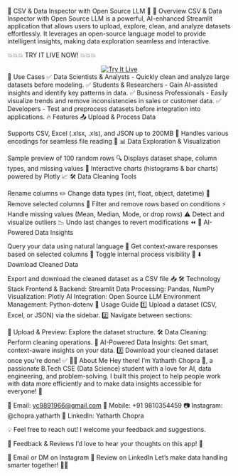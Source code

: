 📂 CSV & Data Inspector with Open Source LLM 🚀
🌟 Overview
CSV & Data Inspector with Open Source LLM is a powerful, AI-enhanced Streamlit application that allows users to upload, explore, clean, and analyze datasets effortlessly. It leverages an open-source language model to provide intelligent insights, making data exploration seamless and interactive.

💥💥💥 TRY IT LIVE NOW! 💥💥💥
<div align="center"> <a href="https://datatoolx-yc-pk-app.streamlit.app/" target="_blank"> <img src="https://img.shields.io/badge/TRY%20IT%20LIVE-CLICK%20HERE-brightgreen?style=for-the-badge" alt="Try It Live"/> </a> </div>
🎯 Use Cases
✅ Data Scientists & Analysts - Quickly clean and analyze large datasets before modeling.
✅ Students & Researchers - Gain AI-assisted insights and identify key patterns in data.
✅ Business Professionals - Easily visualize trends and remove inconsistencies in sales or customer data.
✅ Developers - Test and preprocess datasets before integration into applications.
🔥 Features
📤 Upload & Process Data

Supports CSV, Excel (.xlsx, .xls), and JSON up to 200MB 📁
Handles various encodings for seamless file reading 📜
📊 Data Exploration & Visualization

Sample preview of 100 random rows 🔍
Displays dataset shape, column types, and missing values 📏
Interactive charts (histograms & bar charts) powered by Plotly 📈
🛠 Data Cleaning Tools

Rename columns ✏️
Change data types (int, float, object, datetime) 🔄
Remove selected columns 🚮
Filter and remove rows based on conditions ⚡
Handle missing values (Mean, Median, Mode, or drop rows) ⚠️
Detect and visualize outliers 📉
Undo last changes to revert modifications ⏪
🤖 AI-Powered Data Insights

Query your data using natural language 🎤
Get context-aware responses based on selected columns 🧠
Toggle internal process visibility 🔄
⬇️ Download Cleaned Data

Export and download the cleaned dataset as a CSV file 📥
🛠 Technology Stack
Frontend & Backend: Streamlit
Data Processing: Pandas, NumPy
Visualization: Plotly
AI Integration: Open Source LLM
Environment Management: Python-dotenv
📝 Usage Guide
1️⃣ Upload a dataset (CSV, Excel, or JSON) via the sidebar.
2️⃣ Navigate between sections:

📂 Upload & Preview: Explore the dataset structure.
🛠 Data Cleaning: Perform cleaning operations.
🤖 AI-Powered Data Insights: Get smart, context-aware insights on your data.
3️⃣ Download your cleaned dataset once you're done! ✅
👨‍💻 About Me
Hey there! I’m Yatharth Chopra 👋, a passionate B.Tech CSE (Data Science) student with a love for AI, data engineering, and problem-solving. I built this project to help people work with data more efficiently and to make data insights accessible for everyone! 🚀

📧 Email: yc9891966@gmail.com
📱 Mobile: +91 9810354459
📷 Instagram: @chopra.yatharth
💼 LinkedIn: Yatharth Chopra

💡 Feel free to reach out! I welcome your feedback and suggestions.

💬 Feedback & Reviews
I’d love to hear your thoughts on this app! 🌟

📩 Email or DM on Instagram
📝 Review on LinkedIn
Let’s make data handling smarter together! 🚀🔥
